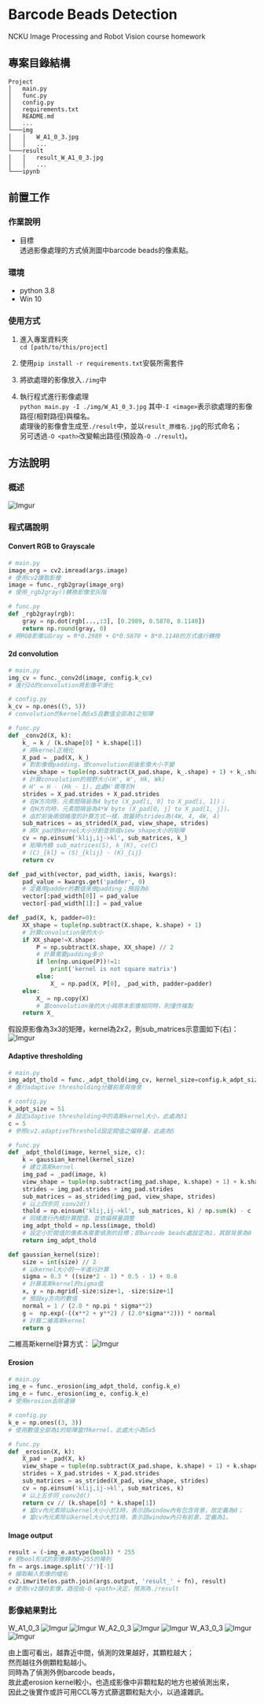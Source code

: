 # Barcode Beads Detection
NCKU Image Processing and Robot Vision course homework

## 專案目錄結構
```
Project
│   main.py
│   func.py
│   config.py
│   requirements.txt  
│   README.md      
│   ...    
└───img   
│   │   W_A1_0_3.jpg
│   │   ...
└───result   
│   │   result_W_A1_0_3.jpg
│   │   ...
└───ipynb 
```

## 前置工作
### 作業說明
* 目標\
透過影像處理的方式偵測圖中barcode beads的像素點。

### 環境
* python 3.8
* Win 10

### 使用方式
1. 進入專案資料夾\
`cd [path/to/this/project]` 

2. 使用`pip install -r requirements.txt`安裝所需套件

3. 將欲處理的影像放入`./img`中

4. 執行程式進行影像處理\
`python main.py -I ./img/W_A1_0_3.jpg` 
其中`-I <image>`表示欲處理的影像路徑(相對路徑)與檔名。\
處理後的影像會生成至`./result`中，並以`result_原檔名.jpg`的形式命名；\
另可透過`-O <path>`改變輸出路徑(預設為`-O ./result`)。

## 方法說明
### 概述
![Imgur](https://i.imgur.com/OWtMeSx.png)

### 程式碼說明
#### Convert RGB to Grayscale
```py
# main.py
image_org = cv2.imread(args.image)
# 使用cv2讀取影像
image = func._rgb2gray(image_org)
# 使用_rgb2gray()轉換影像至灰階
```
```py
# func.py
def _rgb2gray(rgb):
    gray = np.dot(rgb[...,:3], [0.2989, 0.5870, 0.1140])
    return np.round(gray, 0)
# 將RGB影像以Gray = R*0.2989 + G*0.5870 + B*0.1140的方式進行轉換
```

#### 2d convolution
```py
# main.py
img_cv = func._conv2d(image, config.k_cv)
# 進行2d的convolution將影像平滑化
```
```py
# config.py
k_cv = np.ones((5, 5))
# convolution的kernel為5x5且數值全部為1之矩陣
```
```py
# func.py
def _conv2d(X, k):
    k_ = k / (k.shape[0] * k.shape[1])
    # 將kernel正規化
    X_pad = _pad(X, k_)
    # 對影像做padding，使convolution前後影像大小不變
    view_shape = tuple(np.subtract(X_pad.shape, k_.shape) + 1) + k_.shape
    # 計算convolution的視野大小(H', W', Hk, Wk) 
    # H' = H - (Hk - 1)，此處H'需等於H
    strides = X_pad.strides + X_pad.strides
    # 在W方向時，元素間隔皆為4 byte (X_pad[i, 0] to X_pad[i, 1])；
    # 在H方向時，元素間隔皆為4*W byte (X_pad[0, j] to X_pad[1, j])。
    # 由於前後兩個維度的計算方式一樣，故最終strides為(4W, 4, 4W, 4)    
    sub_matrices = as_strided(X_pad, view_shape, strides) 
    # 將X_pad依kernel大小分割並排成view_shape大小的矩陣
    cv = np.einsum('klij,ij->kl', sub_matrices, k_)
    # 矩陣內積 sub_matrices(S), k_(K), cv(C)
    # (C)_{kl} = (S)_{klij} · (K)_{ij}
    return cv  

def _pad_with(vector, pad_width, iaxis, kwargs):
    pad_value = kwargs.get('padder', 0)
    # 定義用padder的數值來做padding；預設為0
    vector[:pad_width[0]] = pad_value
    vector[-pad_width[1]:] = pad_value

def _pad(X, k, padder=0):
    XX_shape = tuple(np.subtract(X.shape, k.shape) + 1)
    # 計算convolution後的大小
    if XX_shape!=X.shape:
        P = np.subtract(X.shape, XX_shape) // 2
        # 計算需要padding多少
        if len(np.unique(P))!=1:
            print('kernel is not square matrix')
        else:
            X_ = np.pad(X, P[0], _pad_with, padder=padder)
    else:
        X_ = np.copy(X)
        # 當convolution後的大小與原本影像相同時，則僅作複製
    return X_    
```
假設原影像為3x3的矩陣，kernel為2x2，則sub_matrices示意圖如下(右)：
![Imgur](https://i.imgur.com/HB3MQKC.png)

#### Adaptive thresholding
```py
# main.py
img_adpt_thold = func._adpt_thold(img_cv, kernel_size=config.k_adpt_size, c=config.c)
# 進行adaptive thresholding分離前景與後景
```
```py
# config.py
k_adpt_size = 51
# 設定adaptive thresholding中的高斯kernel大小，此處為51
c = 5
# 參照cv2.adaptiveThreshold設定閥值之偏移量，此處為5
```
```py
# func.py
def _adpt_thold(image, kernel_size, c):
    k = gaussian_kernel(kernel_size)
    # 建立高斯kernel
    img_pad = _pad(image, k)
    view_shape = tuple(np.subtract(img_pad.shape, k.shape) + 1) + k.shape
    strides = img_pad.strides + img_pad.strides
    sub_matrices = as_strided(img_pad, view_shape, strides) 
    # 以上四步同_conv2d()
    thold = np.einsum('klij,ij->kl', sub_matrices, k) / np.sum(k) - c
    # 同樣進行內積計算閥值，並依偏移量調整
    img_adpt_thold = np.less(image, thold)
    # 設定小於閥值的像素為需要偵測的目標；即barcode beads處設定為1，其餘背景為0
    return img_adpt_thold

def gaussian_kernel(size):
    size = int(size) // 2
    # 以kernel大小的一半進行計算
    sigma = 0.3 * ((size*2 - 1) * 0.5 - 1) + 0.8
    # 計算高斯kernel的sigma值
    x, y = np.mgrid[-size:size+1, -size:size+1]
    # 預設xy方向的數值
    normal = 1 / (2.0 * np.pi * sigma**2)
    g =  np.exp(-((x**2 + y**2) / (2.0*sigma**2))) * normal
    # 計算二維高斯kernel
    return g  
```
二維高斯kernel計算方式：
![Imgur](https://i.imgur.com/FKAEBks.png)

#### Erosion
```py
# main.py
img_e = func._erosion(img_adpt_thold, config.k_e)
img_e = func._erosion(img_e, config.k_e)
# 使用erosion去除邊緣
```
```py
# config.py
k_e = np.ones((3, 3))
# 使用數值全部為1的矩陣當作kernel，此處大小為5x5
```
```py
# func.py
def _erosion(X, k):
    X_pad = _pad(X, k)
    view_shape = tuple(np.subtract(X_pad.shape, k.shape) + 1) + k.shape
    strides = X_pad.strides + X_pad.strides
    sub_matrices = as_strided(X_pad, view_shape, strides) 
    cv = np.einsum('klij,ij->kl', sub_matrices, k)
    # 以上五步同_conv2d()
    return cv // (k.shape[0] * k.shape[1])
    # 當cv內元素除以kernel大小小於1時，表示該window內有包含背景，故定義為0；
    # 當cv內元素除以kernel大小大於1時，表示該window內只有前景，定義為1。
```

#### Image output
```py
result = (~img_e.astype(bool)) * 255
# 把bool形式的影像轉為0~255的陣列
fn = args.image.split('/')[-1]
# 擷取輸入影像的檔名
cv2.imwrite(os.path.join(args.output, 'result_' + fn), result)
# 使用cv2儲存影像，路徑由-O <path>決定，預測為./result
```

### 影像結果對比
W_A1_0_3
![Imgur](https://i.imgur.com/SV6BopZ.jpg)
![Imgur](https://i.imgur.com/lejeZs8.jpg)
W_A2_0_3
![Imgur](https://i.imgur.com/lVLvXmg.jpg)
![Imgur](https://i.imgur.com/AcVYGXQ.jpg)
W_A3_0_3
![Imgur](https://i.imgur.com/XJPmnQS.jpg)
![Imgur](https://i.imgur.com/axtfgYl.jpg)

由上圖可看出，越靠近中間，偵測的效果越好，其顆粒越大；\
然而越往外側顆粒點越小。\
同時為了偵測外側barcode beads，\
故此處erosion kernel較小，也造成影像中非顆粒點的地方也被偵測出來，\
因此之後實作或許可用CCL等方式篩選顆粒點大小，以過濾雜訊。
